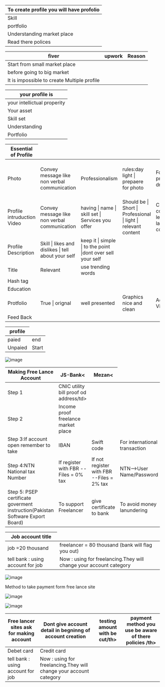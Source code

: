 
   <table>
    <thead>
      <tr>
        <th>To create profile you will have profolio</th>
      </tr>
    </thead>
    <tbody>
        <tr>
            <td>Skill</td>
        </tr>
        <tr>
            <td>portfolio</td>
        </tr>
        <tr>
            <td>Understanding market place</td>
        </tr>
        <tr>
            <td>Read there polices</td>
        </tr>
    </tbody>
  </table>

   <table>
    <thead>
      <tr>
        <th>fiver</th>
        <th>upwork</th>
        <th>Reason</th>
      </tr>
    </thead>
    <tbody>
        <tr>
            <td>Start from small market place </td>    
        </tr>
        <tr>
            <td>before going to big market </td>
        </tr>
         <tr>
            <td>It is impossible to create Multiple profile </td>
        </tr>
    </tbody>
  </table>
<table>
    <thead>
      <tr>
        <th>your profile is </th>
      </tr>
    </thead>
    <tbody>
        <tr>
            <td>your intellictual properity </td>    
        </tr>
        <tr>
            <td>Your asset </td>
        </tr>
         <tr>
            <td>Skill set</td>
        </tr>
         <tr>
            <td>Understanding</td>
        </tr>
         <tr>
            <td>Portfolio</td>
        </tr>
    </tbody>
  </table>
<table>
    <thead>
      <tr>
        <th>Essential of Profile </th>
      </tr>
    </thead>
    <tbody>
        <tr>
            <td>Photo </td>    
           <td>Convey message like non verbal communication </td> 
           <td>Professionalism </td> 
           <td>rules:day light | prepaere for photo </td> 
           <td>Focus on face | proper dressing</td> 
           <td>pic not having  table and chair </td>           
           <td>photofeeler.com-->feed back by peoples </td>           
        </tr>
        <tr>
            <td>Profile intruduction Video</td>
            <td>Convey message like non verbal communication </td> 
            <td>having  | name | skill set | Services you offer </td>   
            <td>Should be  | Short | Professional | light | relevant content </td>   
            <td>Client see  | confidence level | body language  | communication </td>   
       </tr>
         <tr>
            <td>Profile Description</td>
            <td>Skill  | likes and dislikes   | tell about your self </td>
            <td>keep it   | simple  | to the point |dont over sell your self  </td> 
        </tr>
         <tr>
            <td>Title</td>
            <td>Relevant</td>
            <td>use trending words</td>
         </tr>
         <tr>
            <td>Hash tag</td>
        </tr>
        <tr>
            <td>Education</td>
        </tr>
         <tr>
            <td>Protfolio</td>
            <td>True | orignal</td>
            <td>well presented </td>
            <td>Graphics nice and clean</td>           
            <td>Add demo Video</td>
        </tr>
         <tr>
            <td>Feed Back</td>
        </tr>
    </tbody>
  </table>

<table>
    <thead>
      <tr>
        <th>profile</th>
      </tr>
    </thead>
    <tbody>
        <tr>
            <td>paied</td>    
            <td>end</td>    
        </tr>
        <tr>
            <td>Unpaied  </td>
            <td>Start </td>
        </tr>
    </tbody>
  </table>
  
  ![image](https://github.com/princit/FreeLancing/assets/29123911/07c375ec-84d8-4253-be73-3faf169a6ba8)

<table>
    <thead>
      <tr>
        <th>Making Free Lance Account</th>
        <th>JS-Bank<</th>
        <th>Mezan<</th>
      </tr>
    </thead>
    <tbody>
        <tr>
            <td>Step 1 </td>    
            <td>CNIC utility bill proof od address/td>    
        </tr>
        <tr>
            <td>Step 2 </td>    
            <td>Income proof freelance market place</td> 
        </tr>
         <tr>
            <td>Step 3:If account open remember to take </td>    
            <td>IBAN</td>
            <td>Swift code </td>
            <td>For international transaction</td>
        </tr>
        <tr>
            <td>Step 4:NTN National tax Number </td>    
            <td>If register with FBR --Files = 0% tax</td>
            <td>If not register with FBR --Files = 2% tax </td>
            <td>NTN-->User Name/Password</td>
        </tr>
         <tr>
            <td>Step 5: PSEP certificate goverment instruction(Pakistan Software Export Board) </td>    
            <td>To support Freelancer</td>
            <td>give certificate to bank  </td>
            <td>To avoid money lanundering</td>
        </tr>
    </tbody>
  </table>
          
 <table>
    <thead>
      <tr>
        <th>Job account title</th>
      </tr>
    </thead>
    <tbody>
        <tr>
            <td>job =20 thousand</td>    
            <td>freelancer = 80 thousand (bank will flag you out)</td>    
        </tr>
        <tr>
            <td> tell bank : using account for job  </td>
            <td> Now : using for freelancing.They will change your account category </td>
        </tr>
    </tbody>
  </table>

![image](https://github.com/princit/FreeLancing/assets/29123911/7af71c43-f6ba-45bf-b710-b029952ab43d)

 Method to take payment form free lance site
 
 ![image](https://github.com/princit/FreeLancing/assets/29123911/1e168061-07b0-4d2f-8748-eec63df6b3cd)

![image](https://github.com/princit/FreeLancing/assets/29123911/91cba2be-16da-40d4-8ebc-1f1e188932cb)

 <table>
    <thead>
      <tr>
        <th>Free lancer sites ask for making account</th>
        <th>Dont give account detail in begninng of account creation</th> 
        <th>testing amount with be cut/th> 
        <th>payment method you use be aware of there policies /th> 
      </tr>
    </thead>
    <tbody>
        <tr>
            <td>Debet card</td>    
            <td>Credit card</td>    
        </tr>
        <tr>
            <td> tell bank : using account for job  </td>
            <td> Now : using for freelancing.They will change your account category </td>
        </tr>
    </tbody>
  </table>
